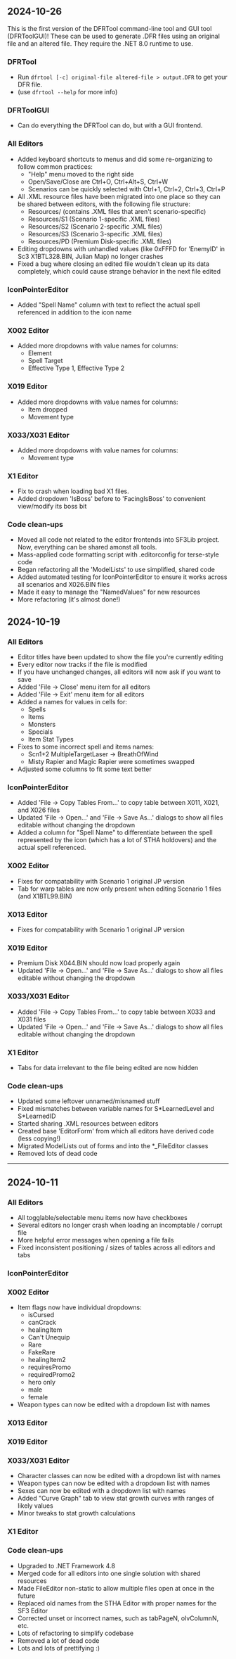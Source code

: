 ## 2024-10-26

This is the first version of the DFRTool command-line tool and GUI tool (DFRToolGUI)!
These can be used to generate .DFR files using an original file and an altered file.
They require the .NET 8.0 runtime to use.

### DFRTool
- Run `dfrtool [-c] original-file altered-file > output.DFR` to get your DFR file.
- (use `dfrtool --help` for more info)

### DFRToolGUI
- Can do everything the DFRTool can do, but with a GUI frontend.

### All Editors
- Added keyboard shortcuts to menus and did some re-organizing to follow common practices:
    - "Help" menu moved to the right side
    - Open/Save/Close are Ctrl+O, Ctrl+Alt+S, Ctrl+W
    - Scenarios can be quickly selected with Ctrl+1, Ctrl+2, Ctrl+3, Ctrl+P
- All .XML resource files have been migrated into one place so they can be shared between editors, with the following file structure:
    - Resources/ (contains .XML files that aren't scenario-specific)
    - Resources/S1 (Scenario 1-specific .XML files)
    - Resources/S2 (Scenario 2-specific .XML files)
    - Resources/S3 (Scenario 3-specific .XML files)
    - Resources/PD (Premium Disk-specific .XML files)
- Editing dropdowns with unhandled values (like 0xFFFD for 'EnemyID' in Sc3 X1BTL328.BIN, Julian Map) no longer crashes
- Fixed a bug where closing an edited file wouldn't clean up its data completely, which could cause strange behavior in the next file edited

### IconPointerEditor
- Added "Spell Name" column with text to reflect the actual spell referenced in addition to the icon name

### X002 Editor
- Added more dropdowns with value names for columns:
    - Element
    - Spell Target
    - Effective Type 1, Effective Type 2

### X019 Editor
- Added more dropdowns with value names for columns:
    - Item dropped
    - Movement type

### X033/X031 Editor
- Added more dropdowns with value names for columns:
    - Movement type

### X1 Editor
- Fix to crash when loading bad X1 files.
- Added dropdown 'IsBoss' before to 'FacingIsBoss' to convenient view/modify its boss bit

### Code clean-ups
- Moved all code not related to the editor frontends into SF3Lib project. Now, everything can be shared amonst all tools.
- Mass-applied code formatting script with .editorconfig for terse-style code
- Began refactoring all the 'ModelLists' to use simplified, shared code
- Added automated testing for IconPointerEditor to ensure it works across all scenarios and X026.BIN files
- Made it easy to manage the "NamedValues" for new resources
- More refactoring (it's almost done!)

## 2024-10-19

### All Editors
- Editor titles have been updated to show the file you're currently editing
- Every editor now tracks if the file is modified
- If you have unchanged changes, all editors will now ask if you want to save
- Added 'File -> Close' menu item for all editors
- Added 'File -> Exit' menu item for all editors
- Added a names for values in cells for:
    - Spells
    - Items
    - Monsters
    - Specials
    - Item Stat Types
- Fixes to some incorrect spell and items names:
    - Scn1+2 MultipleTargetLaser -> BreathOfWind
    - Misty Rapier and Magic Rapier were sometimes swapped
- Adjusted some columns to fit some text better

### IconPointerEditor
- Added 'File -> Copy Tables From...' to copy table between X011, X021, and X026 files
- Updated 'File -> Open...' and 'File -> Save As...' dialogs to show all files editable without changing the dropdown
- Added a column for "Spell Name" to differentiate between the spell represented by the icon (which has a lot of STHA holdovers) and the actual spell referenced.

### X002 Editor
- Fixes for compatability with Scenario 1 original JP version
- Tab for warp tables are now only present when editing Scenario 1 files (and X1BTL99.BIN)

### X013 Editor
- Fixes for compatability with Scenario 1 original JP version

### X019 Editor
- Premium Disk X044.BIN should now load properly again
- Updated 'File -> Open...' and 'File -> Save As...' dialogs to show all files editable without changing the dropdown

### X033/X031 Editor
- Added 'File -> Copy Tables From...' to copy table between X033 and X031 files
- Updated 'File -> Open...' and 'File -> Save As...' dialogs to show all files editable without changing the dropdown

### X1 Editor
- Tabs for data irrelevant to the file being edited are now hidden

### Code clean-ups
- Updated some leftover unnamed/misnamed stuff
- Fixed mismatches between variable names for S\*LearnedLevel and S\*LearnedID
- Started sharing .XML resources between editors
- Created base 'EditorForm' from which all editors have derived code (less copying!)
- Migrated ModelLists out of forms and into the \*\_FileEditor classes
- Removed lots of dead code

---

## 2024-10-11

### All Editors
- All togglable/selectable menu items now have checkboxes
- Several editors no longer crash when loading an incomptable / corrupt file
- More helpful error messages when opening a file fails
- Fixed inconsistent positioning / sizes of tables across all editors and tabs

### IconPointerEditor

### X002 Editor
- Item flags now have individual dropdowns:
    - isCursed
    - canCrack
    - healingItem
    - Can't Unequip
    - Rare
    - FakeRare
    - healingItem2
    - requiresPromo
    - requiredPromo2
    - hero only
    - male
    - female
- Weapon types can now be edited with a dropdown list with names

### X013 Editor

### X019 Editor

### X033/X031 Editor
- Character classes can now be edited with a dropdown list with names
- Weapon types can now be edited with a dropdown list with names
- Sexes can now be edited with a dropdown list with names
- Added "Curve Graph" tab to view stat growth curves with ranges of likely values
- Minor tweaks to stat growth calculations

### X1 Editor

### Code clean-ups
- Upgraded to .NET Framework 4.8
- Merged code for all editors into one single solution with shared resources
- Made FileEditor non-static to allow multiple files open at once in the future
- Replaced old names from the STHA Editor with proper names for the SF3 Editor
- Corrected unset or incorrect names, such as tabPageN, olvColumnN, etc.
- Lots of refactoring to simplify codebase
- Removed a lot of dead code
- Lots and lots of prettifying :)

